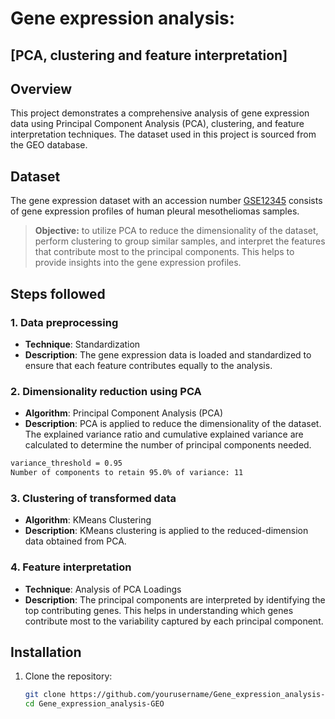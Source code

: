 # Gene expression analysis: 
## [PCA, clustering and feature interpretation]

## Overview
This project demonstrates a comprehensive analysis of gene expression data using Principal Component Analysis (PCA), clustering, and feature interpretation techniques. The dataset used in this project is sourced from the GEO database. 

## Dataset
The gene expression dataset with an accession number [GSE12345](https://www.ncbi.nlm.nih.gov/geo/query/acc.cgi?acc=GSE12345) consists of gene expression profiles of human pleural mesotheliomas samples.

> **Objective:** to utilize PCA to reduce the dimensionality of the dataset, perform clustering to group similar samples, and interpret the features that contribute most to the principal components. This helps to provide insights into the gene expression profiles.

## Steps followed

### 1. Data preprocessing
- **Technique**: Standardization
- **Description**: The gene expression data is loaded and standardized to ensure that each feature contributes equally to the analysis.

### 2. Dimensionality reduction using PCA
- **Algorithm**: Principal Component Analysis (PCA)
- **Description**: PCA is applied to reduce the dimensionality of the dataset. The explained variance ratio and cumulative explained variance are calculated to determine the number of principal components needed. 
```bash
variance_threshold = 0.95
Number of components to retain 95.0% of variance: 11
```

### 3. Clustering of transformed data
- **Algorithm**: KMeans Clustering
- **Description**: KMeans clustering is applied to the reduced-dimension data obtained from PCA. 

### 4. Feature interpretation
- **Technique**: Analysis of PCA Loadings
- **Description**: The principal components are interpreted by identifying the top contributing genes. This helps in understanding which genes contribute most to the variability captured by each principal component.

## Installation
1. Clone the repository:
   ```bash
   git clone https://github.com/yourusername/Gene_expression_analysis-GEO.git
   cd Gene_expression_analysis-GEO



